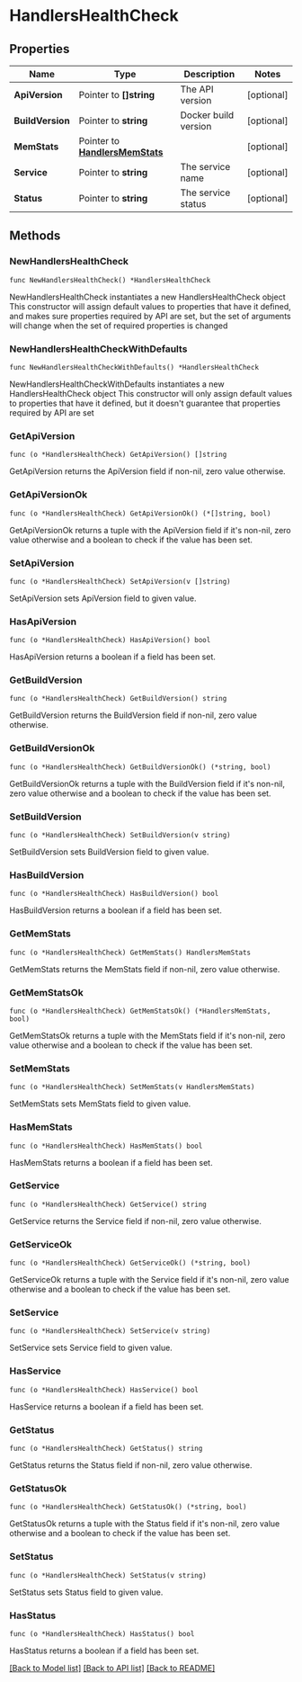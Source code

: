 # HandlersHealthCheck

## Properties

Name | Type | Description | Notes
------------ | ------------- | ------------- | -------------
**ApiVersion** | Pointer to **[]string** | The API version | [optional] 
**BuildVersion** | Pointer to **string** | Docker build version | [optional] 
**MemStats** | Pointer to [**HandlersMemStats**](HandlersMemStats.md) |  | [optional] 
**Service** | Pointer to **string** | The service name | [optional] 
**Status** | Pointer to **string** | The service status | [optional] 

## Methods

### NewHandlersHealthCheck

`func NewHandlersHealthCheck() *HandlersHealthCheck`

NewHandlersHealthCheck instantiates a new HandlersHealthCheck object
This constructor will assign default values to properties that have it defined,
and makes sure properties required by API are set, but the set of arguments
will change when the set of required properties is changed

### NewHandlersHealthCheckWithDefaults

`func NewHandlersHealthCheckWithDefaults() *HandlersHealthCheck`

NewHandlersHealthCheckWithDefaults instantiates a new HandlersHealthCheck object
This constructor will only assign default values to properties that have it defined,
but it doesn't guarantee that properties required by API are set

### GetApiVersion

`func (o *HandlersHealthCheck) GetApiVersion() []string`

GetApiVersion returns the ApiVersion field if non-nil, zero value otherwise.

### GetApiVersionOk

`func (o *HandlersHealthCheck) GetApiVersionOk() (*[]string, bool)`

GetApiVersionOk returns a tuple with the ApiVersion field if it's non-nil, zero value otherwise
and a boolean to check if the value has been set.

### SetApiVersion

`func (o *HandlersHealthCheck) SetApiVersion(v []string)`

SetApiVersion sets ApiVersion field to given value.

### HasApiVersion

`func (o *HandlersHealthCheck) HasApiVersion() bool`

HasApiVersion returns a boolean if a field has been set.

### GetBuildVersion

`func (o *HandlersHealthCheck) GetBuildVersion() string`

GetBuildVersion returns the BuildVersion field if non-nil, zero value otherwise.

### GetBuildVersionOk

`func (o *HandlersHealthCheck) GetBuildVersionOk() (*string, bool)`

GetBuildVersionOk returns a tuple with the BuildVersion field if it's non-nil, zero value otherwise
and a boolean to check if the value has been set.

### SetBuildVersion

`func (o *HandlersHealthCheck) SetBuildVersion(v string)`

SetBuildVersion sets BuildVersion field to given value.

### HasBuildVersion

`func (o *HandlersHealthCheck) HasBuildVersion() bool`

HasBuildVersion returns a boolean if a field has been set.

### GetMemStats

`func (o *HandlersHealthCheck) GetMemStats() HandlersMemStats`

GetMemStats returns the MemStats field if non-nil, zero value otherwise.

### GetMemStatsOk

`func (o *HandlersHealthCheck) GetMemStatsOk() (*HandlersMemStats, bool)`

GetMemStatsOk returns a tuple with the MemStats field if it's non-nil, zero value otherwise
and a boolean to check if the value has been set.

### SetMemStats

`func (o *HandlersHealthCheck) SetMemStats(v HandlersMemStats)`

SetMemStats sets MemStats field to given value.

### HasMemStats

`func (o *HandlersHealthCheck) HasMemStats() bool`

HasMemStats returns a boolean if a field has been set.

### GetService

`func (o *HandlersHealthCheck) GetService() string`

GetService returns the Service field if non-nil, zero value otherwise.

### GetServiceOk

`func (o *HandlersHealthCheck) GetServiceOk() (*string, bool)`

GetServiceOk returns a tuple with the Service field if it's non-nil, zero value otherwise
and a boolean to check if the value has been set.

### SetService

`func (o *HandlersHealthCheck) SetService(v string)`

SetService sets Service field to given value.

### HasService

`func (o *HandlersHealthCheck) HasService() bool`

HasService returns a boolean if a field has been set.

### GetStatus

`func (o *HandlersHealthCheck) GetStatus() string`

GetStatus returns the Status field if non-nil, zero value otherwise.

### GetStatusOk

`func (o *HandlersHealthCheck) GetStatusOk() (*string, bool)`

GetStatusOk returns a tuple with the Status field if it's non-nil, zero value otherwise
and a boolean to check if the value has been set.

### SetStatus

`func (o *HandlersHealthCheck) SetStatus(v string)`

SetStatus sets Status field to given value.

### HasStatus

`func (o *HandlersHealthCheck) HasStatus() bool`

HasStatus returns a boolean if a field has been set.


[[Back to Model list]](README.md#documentation-for-models) [[Back to API list]](../README.md#documentation-for-api-endpoints) [[Back to README]](../README.md)


